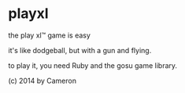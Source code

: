 playxl
======

the play xl™ game is easy

it's like dodgeball, but with a gun and flying. 

to play it, you need Ruby and the gosu game library.

(c) 2014 by Cameron
